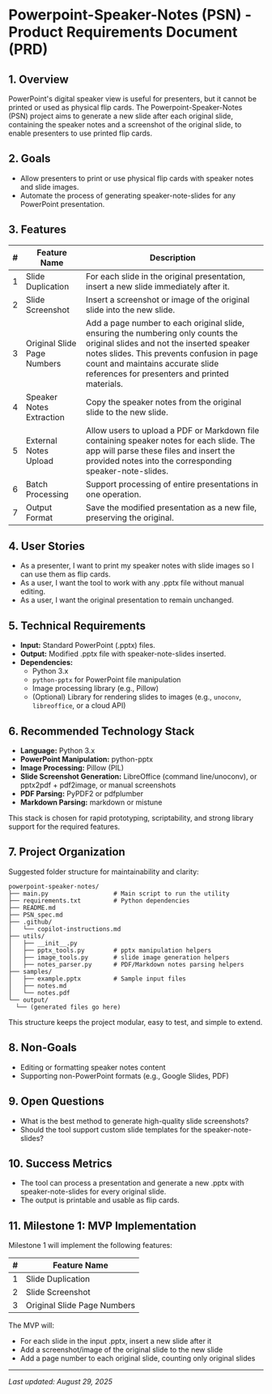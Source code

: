 # Powerpoint-Speaker-Notes (PSN) - Product Requirements Document (PRD)

## 1. Overview
PowerPoint's digital speaker view is useful for presenters, but it cannot be printed or used as physical flip cards. The Powerpoint-Speaker-Notes (PSN) project aims to generate a new slide after each original slide, containing the speaker notes and a screenshot of the original slide, to enable presenters to use printed flip cards.

## 2. Goals
- Allow presenters to print or use physical flip cards with speaker notes and slide images.
- Automate the process of generating speaker-note-slides for any PowerPoint presentation.

## 3. Features

| #  | Feature Name                  | Description |
|----|-------------------------------|-------------|
| 1  | Slide Duplication             | For each slide in the original presentation, insert a new slide immediately after it. |
| 2  | Slide Screenshot              | Insert a screenshot or image of the original slide into the new slide. |
| 3  | Original Slide Page Numbers   | Add a page number to each original slide, ensuring the numbering only counts the original slides and not the inserted speaker notes slides. This prevents confusion in page count and maintains accurate slide references for presenters and printed materials. |
| 4  | Speaker Notes Extraction      | Copy the speaker notes from the original slide to the new slide. |
| 5  | External Notes Upload         | Allow users to upload a PDF or Markdown file containing speaker notes for each slide. The app will parse these files and insert the provided notes into the corresponding speaker-note-slides. |
| 6  | Batch Processing              | Support processing of entire presentations in one operation. |
| 7  | Output Format                 | Save the modified presentation as a new file, preserving the original. |

## 4. User Stories
- As a presenter, I want to print my speaker notes with slide images so I can use them as flip cards.
- As a user, I want the tool to work with any .pptx file without manual editing.
- As a user, I want the original presentation to remain unchanged.

## 5. Technical Requirements
- **Input:** Standard PowerPoint (.pptx) files.
- **Output:** Modified .pptx file with speaker-note-slides inserted.
- **Dependencies:**
  - Python 3.x
  - `python-pptx` for PowerPoint file manipulation
  - Image processing library (e.g., Pillow)
  - (Optional) Library for rendering slides to images (e.g., `unoconv`, `libreoffice`, or a cloud API)

## 6. Recommended Technology Stack

- **Language:** Python 3.x
- **PowerPoint Manipulation:** python-pptx
- **Image Processing:** Pillow (PIL)
- **Slide Screenshot Generation:** LibreOffice (command line/unoconv), or pptx2pdf + pdf2image, or manual screenshots
- **PDF Parsing:** PyPDF2 or pdfplumber
- **Markdown Parsing:** markdown or mistune

This stack is chosen for rapid prototyping, scriptability, and strong library support for the required features.

## 7. Project Organization

Suggested folder structure for maintainability and clarity:

```
powerpoint-speaker-notes/
├── main.py                  # Main script to run the utility
├── requirements.txt         # Python dependencies
├── README.md
├── PSN_spec.md
├── .github/
│   └── copilot-instructions.md
├── utils/
│   ├── __init__.py
│   ├── pptx_tools.py        # pptx manipulation helpers
│   ├── image_tools.py       # slide image generation helpers
│   ├── notes_parser.py      # PDF/Markdown notes parsing helpers
├── samples/
│   ├── example.pptx         # Sample input files
│   ├── notes.md
│   └── notes.pdf
└── output/
  └── (generated files go here)
```

This structure keeps the project modular, easy to test, and simple to extend.

## 8. Non-Goals
- Editing or formatting speaker notes content
- Supporting non-PowerPoint formats (e.g., Google Slides, PDF)

## 9. Open Questions
- What is the best method to generate high-quality slide screenshots?
- Should the tool support custom slide templates for the speaker-note-slides?

## 10. Success Metrics
- The tool can process a presentation and generate a new .pptx with speaker-note-slides for every original slide.
- The output is printable and usable as flip cards.

## 11. Milestone 1: MVP Implementation

Milestone 1 will implement the following features:

| #  | Feature Name                |
|----|-----------------------------|
| 1  | Slide Duplication           |
| 2  | Slide Screenshot            |
| 3  | Original Slide Page Numbers |

The MVP will:
- For each slide in the input .pptx, insert a new slide after it
- Add a screenshot/image of the original slide to the new slide
- Add a page number to each original slide, counting only original slides

---
_Last updated: August 29, 2025_
